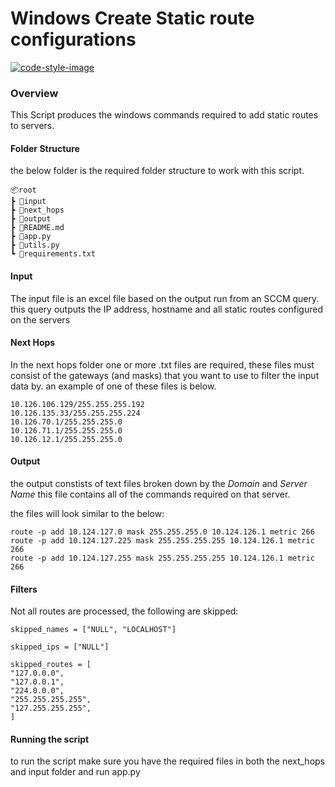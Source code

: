 # Windows Create Static route configurations

[![code-style-image]][code-style]

### Overview

This Script produces the windows commands required to add static routes to servers.

#### Folder Structure

the below folder is the required folder structure to work with this script.

```
📦root
┣ 📂input
┣ 📂next_hops
┣ 📂output
┣ 📜README.md
┣ 📜app.py
┣ 📜utils.py
┗ 📜requirements.txt
```

#### Input

The input file is an excel file based on the output run from an SCCM query. this query outputs the IP address, hostname and all static routes configured on the servers

#### Next Hops

In the next hops folder one or more .txt files are required, these files must consist of the gateways (and masks) that you want to use to filter the input data by. an example of one of these files is below.

```
10.126.106.129/255.255.255.192
10.126.135.33/255.255.255.224
10.126.70.1/255.255.255.0
10.126.71.1/255.255.255.0
10.126.12.1/255.255.255.0
```

#### Output

the output constists of text files broken down by the <i>Domain</i> and <i>Server Name</i> this file contains all of the commands required on that server.

the files will look similar to the below:

```
route -p add 10.124.127.0 mask 255.255.255.0 10.124.126.1 metric 266
route -p add 10.124.127.225 mask 255.255.255.255 10.124.126.1 metric 266
route -p add 10.124.127.255 mask 255.255.255.255 10.124.126.1 metric 266
```

#### Filters

Not all routes are processed, the following are skipped:

```
skipped_names = ["NULL", "LOCALHOST"]

skipped_ips = ["NULL"]

skipped_routes = [
"127.0.0.0",
"127.0.0.1",
"224.0.0.0",
"255.255.255.255",
"127.255.255.255",
]
```

#### Running the script

to run the script make sure you have the required files in both the next_hops and input folder and run app.py

[code-style-image]: https://img.shields.io/badge/code%20style-black-000000.svg
[code-style]: https://github.com/psf/black
